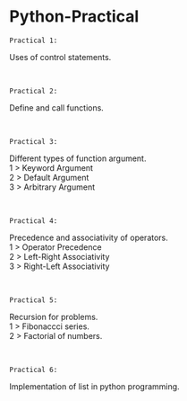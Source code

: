 # Python-Practical

`Practical 1:`
<p>Uses of control statements.</p>
<br>

`Practical 2:`
<p>Define and call functions.</p>
<br>

`Practical 3:`
<p>Different types of function argument.<br>
1&nbsp;>&nbsp;Keyword Argument<br>
2&nbsp;>&nbsp;Default Argument<br>
3&nbsp;>&nbsp;Arbitrary Argument</p>
<br>

`Practical 4:`
<p>Precedence and associativity of operators.<br>
1&nbsp;>&nbsp;Operator Precedence<br>
2&nbsp;>&nbsp;Left-Right Associativity<br>
3&nbsp;>&nbsp;Right-Left Associativity</p>
<br>

`Practical 5:`
<p>Recursion for problems.<br>
1&nbsp;>&nbsp;Fibonaccci series.<br>
2&nbsp;>&nbsp;Factorial of numbers.</p>
<br>

`Practical 6:`
<p>Implementation of list in python programming.</p>
<br>
